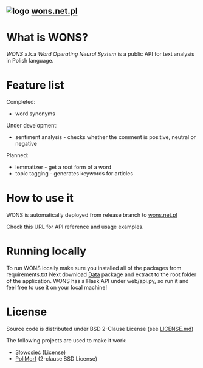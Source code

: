 ## ![logo](http://wons.net.pl/assets/images/wons_icon.png) [wons.net.pl](http://wons.net.pl)

# What is WONS?

*WONS* a.k.a *Word Operating Neural System* is a public API for text analysis in Polish language.

# Feature list

Completed:

- word synonyms

Under development:

- sentiment analysis - checks whether the comment is positive, neutral or negative

Planned:

- lemmatizer - get a root form of a word
- topic tagging - generates keywords for articles

# How to use it

WONS is automatically deployed from release branch to [wons.net.pl](http://wons.net.pl)

Check this URL for API reference and usage examples.

# Running locally

To run WONS locally make sure you installed all of the packages from requirements.txt
Next download [Data](https://app.box.com/v/wons-data) package and extract to the root folder of the application.
WONS has a Flask API under web/api.py, so run it and feel free to use it on your local machine!

# License

Source code is distributed under BSD 2-Clause License (see [LICENSE.md](LICENSE.md))

The following projects are used to make it work:

- [Słowosieć](http://plwordnet.pwr.wroc.pl/wordnet/) ([License](http://nlp.pwr.wroc.pl/plwordnet/license/))
- [PoliMorf](http://zil.ipipan.waw.pl/PoliMorf) (2-clause BSD License)



